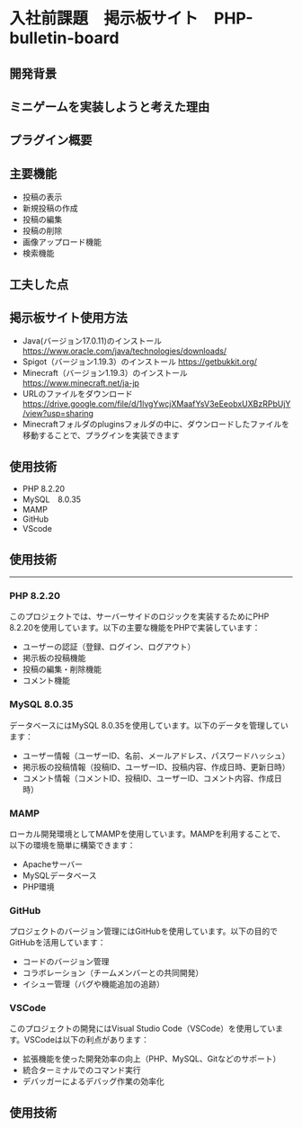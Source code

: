 # 入社前課題　掲示板サイト　PHP-bulletin-board

**開発背景**
---


**ミニゲームを実装しようと考えた理由**
---


**プラグイン概要**
---



**主要機能**
---
* 投稿の表示
* 新規投稿の作成
* 投稿の編集
* 投稿の削除
* 画像アップロード機能
* 検索機能

**工夫した点**
---


**掲示板サイト使用方法**
---
* Java(バージョン17.0.11)のインストール
https://www.oracle.com/java/technologies/downloads/
* Spigot（バージョン1.19.3）のインストール
https://getbukkit.org/
* Minecraft（バージョン1.19.3）のインストール
https://www.minecraft.net/ja-jp
* URLのファイルをダウンロード
https://drive.google.com/file/d/1lvgYwcjXMaafYsV3eEeobxUXBzRPbUjY/view?usp=sharing
* Minecraftフォルダのpluginsフォルダの中に、ダウンロードしたファイルを移動することで、プラグインを実装できます

**使用技術**
---
* PHP 8.2.20
* MySQL　8.0.35
* MAMP
* GitHub
* VScode

## 使用技術
---

### PHP 8.2.20
このプロジェクトでは、サーバーサイドのロジックを実装するためにPHP 8.2.20を使用しています。以下の主要な機能をPHPで実装しています：
- ユーザーの認証（登録、ログイン、ログアウト）
- 掲示板の投稿機能
- 投稿の編集・削除機能
- コメント機能

### MySQL 8.0.35
データベースにはMySQL 8.0.35を使用しています。以下のデータを管理しています：
- ユーザー情報（ユーザーID、名前、メールアドレス、パスワードハッシュ）
- 掲示板の投稿情報（投稿ID、ユーザーID、投稿内容、作成日時、更新日時）
- コメント情報（コメントID、投稿ID、ユーザーID、コメント内容、作成日時）

### MAMP
ローカル開発環境としてMAMPを使用しています。MAMPを利用することで、以下の環境を簡単に構築できます：
- Apacheサーバー
- MySQLデータベース
- PHP環境

### GitHub
プロジェクトのバージョン管理にはGitHubを使用しています。以下の目的でGitHubを活用しています：
- コードのバージョン管理
- コラボレーション（チームメンバーとの共同開発）
- イシュー管理（バグや機能追加の追跡）

### VSCode
このプロジェクトの開発にはVisual Studio Code（VSCode）を使用しています。VSCodeは以下の利点があります：
- 拡張機能を使った開発効率の向上（PHP、MySQL、Gitなどのサポート）
- 統合ターミナルでのコマンド実行
- デバッガーによるデバッグ作業の効率化

**使用技術**
---
